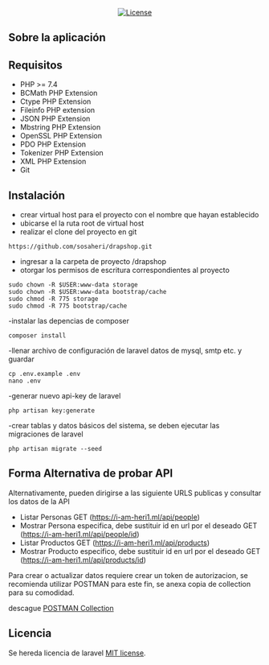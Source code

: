 <p align="center"><a href="https://packagist.org/packages/laravel/framework"><img src="https://poser.pugx.org/laravel/framework/license.svg" alt="License"></a>
</p>

## Sobre la aplicación

## Requisitos

- PHP >= 7.4
- BCMath PHP Extension
- Ctype PHP Extension
- Fileinfo PHP extension
- JSON PHP Extension
- Mbstring PHP Extension
- OpenSSL PHP Extension
- PDO PHP Extension
- Tokenizer PHP Extension
- XML PHP Extension
- Git

## Instalación

- crear virtual host para el proyecto con el nombre que hayan establecido
- ubicarse el la ruta root de virtual host
- realizar el clone del proyecto en git

```
https://github.com/sosaheri/drapshop.git

```

- ingresar a la carpeta de proyecto /drapshop 
- otorgar los permisos de escritura correspondientes al proyecto
```
sudo chown -R $USER:www-data storage
sudo chown -R $USER:www-data bootstrap/cache
sudo chmod -R 775 storage
sudo chmod -R 775 bootstrap/cache
```
-instalar las depencias de composer
```
composer install
```
-llenar archivo de configuración de laravel datos de mysql, smtp etc. y guardar
```
cp .env.example .env
nano .env
```
-generar nuevo api-key de laravel
```
php artisan key:generate
```
-crear tablas y datos básicos del sistema, se deben ejecutar las migraciones de laravel
```
php artisan migrate --seed
```

## Forma Alternativa de probar API

Alternativamente, pueden dirigirse a las siguiente  URLS publicas y consultar los datos de la API

- Listar Personas GET (https://i-am-heri1.ml/api/people)
- Mostrar Persona especifica, debe sustituir id en url por el deseado GET (https://i-am-heri1.ml/api/people/id)
- Listar Productos GET (https://i-am-heri1.ml/api/products)
- Mostrar Producto especifico, debe sustituir id en url por el deseado GET (https://i-am-heri1.ml/api/products/id)

Para crear o actualizar datos requiere crear un token de autorizacion, se recomienda utilizar POSTMAN para este fin, se anexa copia de collection para su comodidad.

descague [POSTMAN Collection](https://asdasd.com)



## Licencia

Se hereda licencia de laravel [MIT license](https://opensource.org/licenses/MIT).



